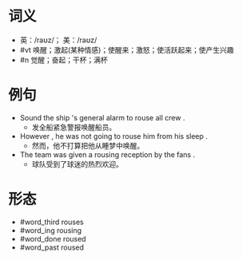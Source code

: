 # 词义
- 英：/raʊz/； 美：/raʊz/
- #vt 唤醒；激起(某种情感)；使醒来；激怒；使活跃起来；使产生兴趣
- #n 觉醒；奋起；干杯；满杯
# 例句
- Sound the ship 's general alarm to rouse all crew .
	- 发全船紧急警报唤醒船员。
- However , he was not going to rouse him from his sleep .
	- 然而，他不打算把他从睡梦中唤醒。
- The team was given a rousing reception by the fans .
	- 球队受到了球迷的热烈欢迎。
# 形态
- #word_third rouses
- #word_ing rousing
- #word_done roused
- #word_past roused
